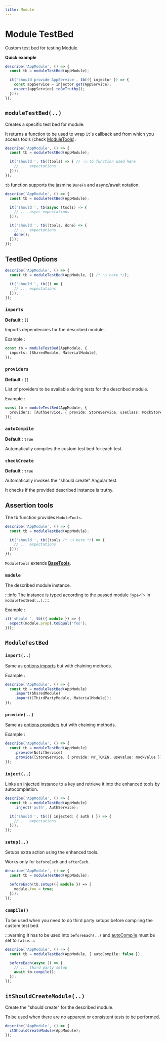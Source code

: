 ```yaml
---
title: Module
---
```


# Module TestBed

Custom test bed for testing Module.

**Quick example**

```ts
describe('AppModule', () => {
  const tb = moduleTestBed(AppModule);

  it('should provide AppService', tb(({ injector }) => {
    const appService = injector.get(AppService);
    expect(appService).toBeTruthy();
  }));
});
```

## `moduleTestBed(..)`

Creates a specific test bed for module.

It returns a function to be used to wrap `it`'s callback and from which you access tools (check [ModuleTools](#assertion-tools)).

```ts
describe('AppModule', () => {
  const tb = moduleTestBed(AppModule);

  it('should ', tb((tools) => { // 👈 tb function used here
    // ... expectations
  }));
});
```

`tb` function supports the jasmine `DoneFn` and async/await notation.

```ts
describe('AppModule', () => {
  const tb = moduleTestBed(AppModule);

  it('should ', tb(async (tools) => {
    // ... async expectations
  }));

  it('should ', tb((tools, done) => {
    // ... expectations
    done();
  }));
});
```

## TestBed Options

```ts
describe('AppModule', () => {
  const tb = moduleTestBed(AppModule, {} /* 👈 here */);

  it('should ', tb(() => {
    // ... expectations
  }));
});
```

### `imports`

**Default** : `[]`

Imports dependencies for the described module.

Example :

```ts
const tb = moduleTestBed(AppModule, {
  imports: [SharedModule, MaterialModule],
});
```

### `providers`

**Default** : `[]`

List of providers to be available during tests for the described module.

Example :

```ts
const tb = moduleTestBed(AppModule, {
  providers: [AuthService, { provide: StoreService, useClass: MockStoreService }],
});
```

### `autoCompile`

**Default** : `true`

Automatically compiles the custom test bed for each test.

### `checkCreate`

**Default** : `true`

Automatically invokes the "should create" Angular test.

It checks if the provided described instance is truthy.

## Assertion tools

The tb function provides `ModuleTools`.

```ts
describe('AppModule', () => {
  const tb = moduleTestBed(AppModule);

  it('should ', tb((tools /* 👈 here */) => {
    // ... expectations
  }));
});
```

`ModuleTools` extends **[BaseTools](../common/base-tools)**.

### `module`

The described module instance.

:::info
The instance is typed according to the passed module `Type<T>` in `moduleTestBed(..)`.
:::

Example :

```ts
it('should ', tb(({ module }) => {
  expect(module.prop).toEqual('foo');
}));
```

## `ModuleTestBed`

### `import(..)`

Same as [options imports](#imports) but with chaining methods.

Example :

```ts
describe('AppModule', () => {
  const tb = moduleTestBed(AppModule)
    .import(SharedModule)
    .import([ThirdPartyModule, MaterialModule]);
});
```

### `provide(..)`

Same as [options providers](#providers) but with chaining methods.

Example :

```ts
describe('AppModule', () => {
  const tb = moduleTestBed(AppModule)
    .provide(NotifService)
    .provide([StoreService, { provide: MY_TOKEN, useValue: mockValue }]);
});
```

### `inject(..)`

Links an injected instance to a key and retrieve it into the enhanced tools by autocompletion.

```ts
describe('AppModule', () => {
  const tb = moduleTestBed(AppModule)
    .inject('auth', AuthService);

  it('should ', tb(({ injected: { auth } }) => {
    // ... expectations
  }));
});
```

### `setup(..)`

Setups extra action using the enhanced tools.

Works only for `beforeEach` and `afterEach`.

```ts
describe('AppModule', () => {
  const tb = moduleTestBed(AppModule);

  beforeEach(tb.setup(({ module }) => {
    module.foo = true;
  }));
});
```

### `compile()`

To be used when you need to do third party setups before compiling the custom test bed.

:::warning
It has to be used into `beforeEach(..)` and [autoCompile](#autocompile) must be set to `false`.
:::

```ts
describe('AppModule', () => {
  const tb = moduleTestBed(AppModule, { autoCompile: false });

  beforeEach(async () => {
    // ... third party setup
    await tb.compile();
  });
});
```

## `itShouldCreateModule(..)`

Create the "should create" for the described module.

To be used when there are no apparent or consistent tests to be performed.

```ts
describe('AppModule', () => {
  itShouldCreateModule(AppModule);
});
```
